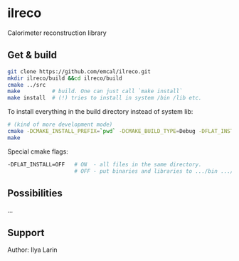 # ilreco

Calorimeter reconstruction library

## Get & build

```bash
git clone https://github.com/emcal/ilreco.git
mkdir ilreco/build &&cd ilreco/build
cmake ../src
make          # build. One can just call `make install` 
make install  # (!) tries to install in system /bin /lib etc.
```

To install everything in the build directory instead of system lib:

```bash
# (kind of more development mode)
cmake -DCMAKE_INSTALL_PREFIX=`pwd` -DCMAKE_BUILD_TYPE=Debug -DFLAT_INSTALL=ON ../src
make
```

Special cmake flags:

```bash
-DFLAT_INSTALL=OFF   # ON  - all files in the same directory. 
                     # OFF - put binaries and libraries to .../bin .../lib etc.
```

## Possibilities

...


## Support

Author: Ilya Larin

